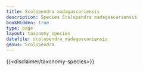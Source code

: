 ```yaml
---
title: Scolopendra madagascariensis
description: Species Scolopendra madagascariensis
bookHidden: true
type: page
layout: taxonomy_species
datafile: scolopendra_madagascariensis
genus: Scolopendra
---
```


{{<disclaimer/taxonomy-species>}}